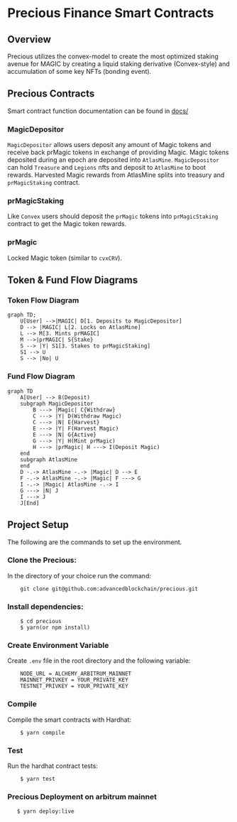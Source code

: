 # Precious Finance Smart Contracts

## Overview

Precious utilizes the convex-model to create the most optimized staking avenue for MAGIC by creating a liquid staking derivative (Convex-style) and accumulation of some key NFTs (bonding event).

## Precious Contracts

Smart contract function documentation can be found in [docs/](https://github.com/advancedblockchain/precious/tree/main/docs)

### MagicDepositor

`MagicDepositor` allows users deposit any amount of Magic tokens and receive back prMagic tokens in exchange of providing Magic. Magic tokens deposited during an epoch are deposited into `AtlasMine`. `MagicDepositor` can hold `Treasure` and `Legions` nfts and deposit to `AtlasMine` to boot rewards. Harvested Magic rewards from AtlasMine splits into treasury and `prMagicStaking` contract.

### prMagicStaking

Like `Convex` users should deposit the `prMagic` tokens into `prMagicStaking` contract to get the Magic token rewards.

### prMagic

Locked Magic token (similar to `cvxCRV`).

## Token & Fund Flow Diagrams

### Token Flow Diagram

```mermaid
graph TD;
    U[User] -->|MAGIC| D[1. Deposits to MagicDepositor]
    D --> |MAGIC| L[2. Locks on AtlasMine]
    L --> M[3. Mints prMAGIC]
    M -->|prMAGIC| S{Stake}
    S --> |Y| S1[3. Stakes to prMagicStaking]
    S1 --> U
    S --> |No| U
```

### Fund Flow Diagram

```mermaid
graph TD
    A[User] --> B(Deposit)
    subgraph MagicDepositor
        B ---> |Magic| C{Withdraw}
        C ---> |Y| D(Withdraw Magic)
        C ---> |N| E{Harvest}
        E ---> |Y| F(Harvest Magic)
        E ---> |N| G{Active}
        G ---> |Y| H(Mint prMagic)
        H ---> |prMagic| H ---> I(Deposit Magic)
    end
    subgraph AtlasMine
    end
    D -.-> AtlasMine -.-> |Magic| D --> E
    F -.-> AtlasMine -.-> |Magic| F ---> G
    I -.-> |Magic| AtlasMine -.-> I
    G ---> |N| J
    I ---> J
    J[End]
```

## Project Setup

The following are the commands to set up the environment.

### Clone the Precious:

In the directory of your choice run the command:

```
    git clone git@github.com:advancedblockchain/precious.git
```

### Install dependencies:

```
    $ cd precious
    $ yarn(or npm install)
```

### Create Environment Variable

Create `.env` file in the root directory and the following variable:

```
    NODE_URL = ALCHEMY_ARBITRUM_MAINNET
    MAINNET_PRIVKEY = YOUR_PRIVATE_KEY
    TESTNET_PRIVKEY = YOUR_PRIVATE_KEY
```

### Compile

Compile the smart contracts with Hardhat:

```
    $ yarn compile
```

### Test

Run the hardhat contract tests:

```
    $ yarn test
```

### Precious Deployment on arbitrum mainnet

```
   $ yarn deploy:live

```
